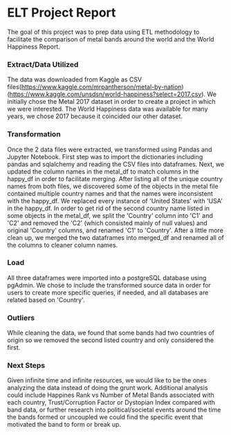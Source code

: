 # ELT Project Report

The goal of this project was to prep data using ETL methodology to facilitate the comparison of metal bands around the world and the World Happiness Report. 

### Extract/Data Utilized
The data was downloaded from Kaggle as CSV files(https://www.kaggle.com/mrpantherson/metal-by-nation) (https://www.kaggle.com/unsdsn/world-happiness?select=2017.csv). We initially chose the Metal 2017 dataset in order to create a project in which we were interested. The World Happiness data was available for many years, we chose 2017 because it coincided our other dataset. 

### Transformation
Once the 2 data files were extracted, we transformed using Pandas and Jupyter Notebook. First step was to import the dictionaries including pandas and sqlalchemy and reading the CSV files into dataframes. Next, we updated the column names in the metal_df to match columns in the happy_df in order to facilitate merging. After listing all of the unique country names from both files, we discovered some of the objects in the metal file contained multiple country names and that the names were inconsistent with the happy_df. We replaced every instance of 'United States' with 'USA' in the happy_df. In order to get rid of the second country name listed in some objects in the metal_df, we split the 'Country' column into 'C1' and 'C2' and removed the 'C2' (which consisted mainly of null values) and original 'Country' columns, and renamed 'C1' to 'Country'. After a little more clean up, we merged the two dataframes into merged_df and renamed all of the columns to cleaner column names.

### Load 
All three dataframes were imported into a postgreSQL database using pgAdmin. We chose to include the transformed source data in order for users to create more specific queries, if needed, and all databases are related based on 'Country'.

### Outliers
While cleaning the data, we found that some bands had two countries of origin so we removed the second listed country and only considered the first.

### Next Steps
Given infinite time and infinite resources, we would like to be the ones analyzing the data instead of doing the grunt work. Additional analysis could include Happines Rank vs Number of Metal Bands associated with each country, Trust/Corruption Factor or Dystopian Index compared with band data, or further research into political/societal events around the time the bands formed or uncoupled we could find the specific event that motivated the band to form or break up.